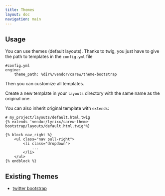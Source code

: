 ```yaml
---
title: Themes
layout: doc
navigation: main
---
```


Usage
-----

You can use themes (default layouts). Thanks to twig, you just
have to give the path to templates in the `config.yml` file

    #config.yml
    engine:
        theme_path: %dir%/vendor/carew/theme-bootstrap

Then you can customize all templates.

Create a new template in your `layouts` directory with the same
name as the original one.

You can also inherit original template with `extends`:

    # my_project/layouts/default.html.twig
    {% extends 'vendor/lyrixx/carew-theme-bootstrap/layouts/default.html.twig'%}

    {% block nav_right %}
        <ul class="nav pull-right">
            <li class="dropdown">
                ...
            </li>
        </ul>
    {% endblock %}

Existing Themes
---------------

* [twitter bootstrap](http://github.com/carew/theme-bootstrap/)
